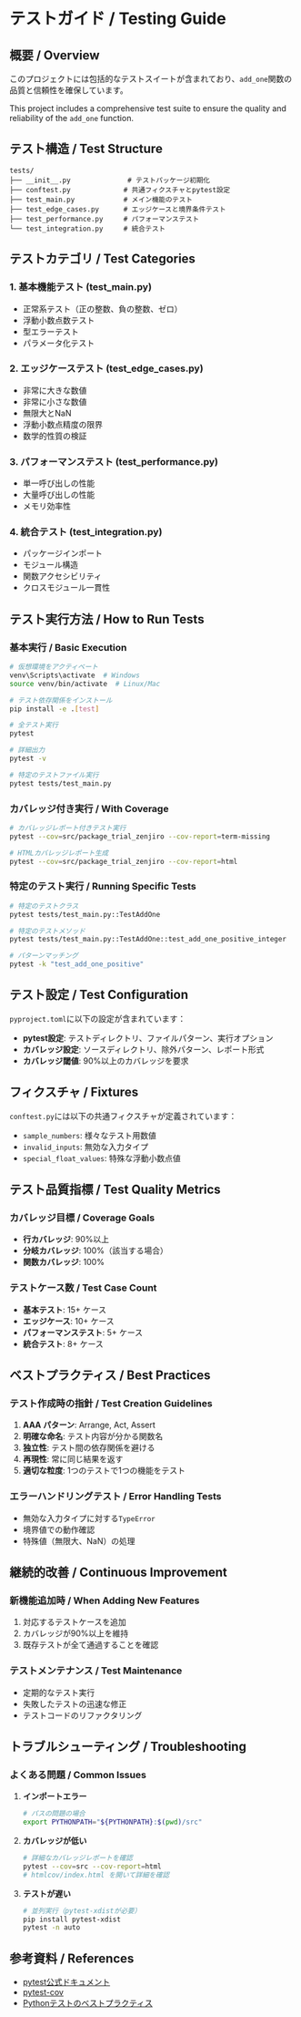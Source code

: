 # テストガイド / Testing Guide

## 概要 / Overview

このプロジェクトには包括的なテストスイートが含まれており、`add_one`関数の品質と信頼性を確保しています。

This project includes a comprehensive test suite to ensure the quality and reliability of the `add_one` function.

## テスト構造 / Test Structure

```
tests/
├── __init__.py              # テストパッケージ初期化
├── conftest.py             # 共通フィクスチャとpytest設定
├── test_main.py            # メイン機能のテスト
├── test_edge_cases.py      # エッジケースと境界条件テスト
├── test_performance.py     # パフォーマンステスト
└── test_integration.py     # 統合テスト
```

## テストカテゴリ / Test Categories

### 1. 基本機能テスト (test_main.py)
- 正常系テスト（正の整数、負の整数、ゼロ）
- 浮動小数点数テスト
- 型エラーテスト
- パラメータ化テスト

### 2. エッジケーステスト (test_edge_cases.py)
- 非常に大きな数値
- 非常に小さな数値
- 無限大とNaN
- 浮動小数点精度の限界
- 数学的性質の検証

### 3. パフォーマンステスト (test_performance.py)
- 単一呼び出しの性能
- 大量呼び出しの性能
- メモリ効率性

### 4. 統合テスト (test_integration.py)
- パッケージインポート
- モジュール構造
- 関数アクセシビリティ
- クロスモジュール一貫性

## テスト実行方法 / How to Run Tests

### 基本実行 / Basic Execution
```bash
# 仮想環境をアクティベート
venv\Scripts\activate  # Windows
source venv/bin/activate  # Linux/Mac

# テスト依存関係をインストール
pip install -e .[test]

# 全テスト実行
pytest

# 詳細出力
pytest -v

# 特定のテストファイル実行
pytest tests/test_main.py
```

### カバレッジ付き実行 / With Coverage
```bash
# カバレッジレポート付きテスト実行
pytest --cov=src/package_trial_zenjiro --cov-report=term-missing

# HTMLカバレッジレポート生成
pytest --cov=src/package_trial_zenjiro --cov-report=html
```

### 特定のテスト実行 / Running Specific Tests
```bash
# 特定のテストクラス
pytest tests/test_main.py::TestAddOne

# 特定のテストメソッド
pytest tests/test_main.py::TestAddOne::test_add_one_positive_integer

# パターンマッチング
pytest -k "test_add_one_positive"
```

## テスト設定 / Test Configuration

`pyproject.toml`に以下の設定が含まれています：

- **pytest設定**: テストディレクトリ、ファイルパターン、実行オプション
- **カバレッジ設定**: ソースディレクトリ、除外パターン、レポート形式
- **カバレッジ閾値**: 90%以上のカバレッジを要求

## フィクスチャ / Fixtures

`conftest.py`には以下の共通フィクスチャが定義されています：

- `sample_numbers`: 様々なテスト用数値
- `invalid_inputs`: 無効な入力タイプ
- `special_float_values`: 特殊な浮動小数点値

## テスト品質指標 / Test Quality Metrics

### カバレッジ目標 / Coverage Goals
- **行カバレッジ**: 90%以上
- **分岐カバレッジ**: 100%（該当する場合）
- **関数カバレッジ**: 100%

### テストケース数 / Test Case Count
- **基本テスト**: 15+ ケース
- **エッジケース**: 10+ ケース
- **パフォーマンステスト**: 5+ ケース
- **統合テスト**: 8+ ケース

## ベストプラクティス / Best Practices

### テスト作成時の指針 / Test Creation Guidelines
1. **AAA パターン**: Arrange, Act, Assert
2. **明確な命名**: テスト内容が分かる関数名
3. **独立性**: テスト間の依存関係を避ける
4. **再現性**: 常に同じ結果を返す
5. **適切な粒度**: 1つのテストで1つの機能をテスト

### エラーハンドリングテスト / Error Handling Tests
- 無効な入力タイプに対する`TypeError`
- 境界値での動作確認
- 特殊値（無限大、NaN）の処理

## 継続的改善 / Continuous Improvement

### 新機能追加時 / When Adding New Features
1. 対応するテストケースを追加
2. カバレッジが90%以上を維持
3. 既存テストが全て通過することを確認

### テストメンテナンス / Test Maintenance
- 定期的なテスト実行
- 失敗したテストの迅速な修正
- テストコードのリファクタリング

## トラブルシューティング / Troubleshooting

### よくある問題 / Common Issues

1. **インポートエラー**
   ```bash
   # パスの問題の場合
   export PYTHONPATH="${PYTHONPATH}:$(pwd)/src"
   ```

2. **カバレッジが低い**
   ```bash
   # 詳細なカバレッジレポートを確認
   pytest --cov=src --cov-report=html
   # htmlcov/index.html を開いて詳細を確認
   ```

3. **テストが遅い**
   ```bash
   # 並列実行（pytest-xdistが必要）
   pip install pytest-xdist
   pytest -n auto
   ```

## 参考資料 / References

- [pytest公式ドキュメント](https://docs.pytest.org/)
- [pytest-cov](https://pytest-cov.readthedocs.io/)
- [Pythonテストのベストプラクティス](https://docs.python-guide.org/writing/tests/)